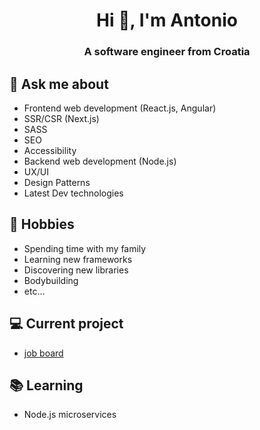 <h1 align="center">Hi 👋, I'm Antonio</h1>
<h3 align="center">A software engineer from Croatia</h3>

## 💬 Ask me about
- Frontend web development (React.js, Angular)
- SSR/CSR (Next.js)
- SASS
- SEO
- Accessibility
- Backend web development (Node.js)
- UX/UI
- Design Patterns
- Latest Dev technologies

## 📅 Hobbies
- Spending time with my family
- Learning new frameworks
- Discovering new libraries
- Bodybuilding
- etc...

## 💻 Current project
- [job board](https://www.thejobnetwork.com/)

## 📚 Learning
- Node.js microservices
